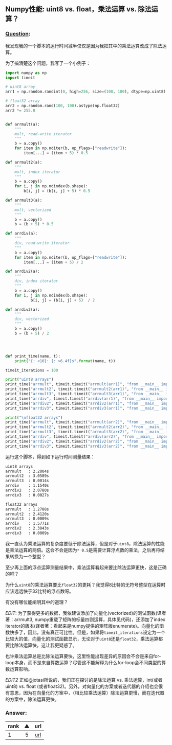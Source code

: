 ## Numpy性能: uint8 vs. float，乘法运算 vs. 除法运算？
### [Question](http://stackoverflow.com/questions/39104562/numpy-performance-uint8-vs-float-and-multiplication-vs-division):

我发现我的一个脚本的运行时间减半仅仅是因为我把其中的乘法运算改成了除法运算。

为了搞清楚这个问题，我写了一个小例子：

```python
import numpy as np                                                                                                                                                                                
import timeit

# uint8 array
arr1 = np.random.randint(0, high=256, size=(100, 100), dtype=np.uint8)

# float32 array
arr2 = np.random.rand(100, 100).astype(np.float32)
arr2 *= 255.0


def arrmult(a):
    """ 
    mult, read-write iterator
    """
    b = a.copy()
    for item in np.nditer(b, op_flags=["readwrite"]):
        item[...] = (item + 5) * 0.5

def arrmult2(a):
    """ 
    mult, index iterator
    """
    b = a.copy()
    for i, j in np.ndindex(b.shape):
        b[i, j] = (b[i, j] + 5) * 0.5

def arrmult3(a):
    """
    mult, vectorized
    """
    b = a.copy()
    b = (b + 5) * 0.5

def arrdiv(a):
    """ 
    div, read-write iterator 
    """
    b = a.copy()
    for item in np.nditer(b, op_flags=["readwrite"]):
        item[...] = (item + 5) / 2

def arrdiv2(a):
    """ 
    div, index iterator
    """
    b = a.copy()
    for i, j in np.ndindex(b.shape):
           b[i, j] = (b[i, j] + 5)  / 2                                                                                 

def arrdiv3(a):                                                                                                     
    """                                                                                                             
    div, vectorized                                                                                                 
    """                                                                                                             
    b = a.copy()                                                                                                    
    b = (b + 5) / 2                                                                                               




def print_time(name, t):                                                                                            
    print("{: <10}: {: >6.4f}s".format(name, t))                                                                    

timeit_iterations = 100                                                                                             

print("uint8 arrays")                                                                                               
print_time("arrmult", timeit.timeit("arrmult(arr1)", "from __main__ import arrmult, arr1", number=timeit_iterations))
print_time("arrmult2", timeit.timeit("arrmult2(arr1)", "from __main__ import arrmult2, arr1", number=timeit_iterations))
print_time("arrmult3", timeit.timeit("arrmult3(arr1)", "from __main__ import arrmult3, arr1", number=timeit_iterations))
print_time("arrdiv", timeit.timeit("arrdiv(arr1)", "from __main__ import arrdiv, arr1", number=timeit_iterations))  
print_time("arrdiv2", timeit.timeit("arrdiv2(arr1)", "from __main__ import arrdiv2, arr1", number=timeit_iterations))
print_time("arrdiv3", timeit.timeit("arrdiv3(arr1)", "from __main__ import arrdiv3, arr1", number=timeit_iterations))

print("\nfloat32 arrays")                                                                                           
print_time("arrmult", timeit.timeit("arrmult(arr2)", "from __main__ import arrmult, arr2", number=timeit_iterations))
print_time("arrmult2", timeit.timeit("arrmult2(arr2)", "from __main__ import arrmult2, arr2", number=timeit_iterations))
print_time("arrmult3", timeit.timeit("arrmult3(arr2)", "from __main__ import arrmult3, arr2", number=timeit_iterations))
print_time("arrdiv", timeit.timeit("arrdiv(arr2)", "from __main__ import arrdiv, arr2", number=timeit_iterations))  
print_time("arrdiv2", timeit.timeit("arrdiv2(arr2)", "from __main__ import arrdiv2, arr2", number=timeit_iterations))
print_time("arrdiv3", timeit.timeit("arrdiv3(arr2)", "from __main__ import arrdiv3, arr2", number=timeit_iterations))
```

运行这个脚本，得到如下运行时间测量结果：
```txt
uint8 arrays
arrmult   : 2.2004s
arrmult2  : 3.0589s
arrmult3  : 0.0014s
arrdiv    : 1.1540s
arrdiv2   : 2.0780s
arrdiv3   : 0.0027s

float32 arrays
arrmult   : 1.2708s
arrmult2  : 2.4120s
arrmult3  : 0.0009s
arrdiv    : 1.5771s
arrdiv2   : 2.3843s
arrdiv3   : 0.0009s
```

我一直认为乘法运算的复杂度要低于除法运算，但是对于`uint8`，除法运算的性能是乘法运算的两倍。这会不会是因为`* 0.5`是需要计算浮点数的乘法，之后再将结果转换为一个整型？

至少再上面的浮点运算测量结果中，乘法运算看起来要比除法运算更快，这是正确的吧？

为什么`uint8`的乘法运算要比`float32`的更耗？我觉得8比特的无符号整型在运算时应该远远快于32比特的浮点数呀。

有没有哪位能阐明其中的道理？

*EDIT*: 为了获得更多的数据，我依建议添加了向量化(vectorized)的测试函数(译者著：arrmult3, numpy重载了矩阵的标量四则运算，具体见代码)，还添加了index iterator的版本(译者著：看起来是numpy提供的矩阵版enumerate)。向量化的函数快多了，因此，没有真正可比性。但是，如果将`timeit_iterations`设定为一个比较大的值，向量化的测试函数显示，无论对于`uint8`还是`float32`，乘法运算都要比除法运算快，这让我更疑惑了。

也许乘法运算总是比除法运算要快，这里性能出现差异的原因会不会是来自for-loop本身，而不是来自算数运算？尽管这不能解释为什么for-loop会不同类型的算数运算影响。

*EDIT2* 正如@jotasi所说的，我们正在探讨的是除法运算 vs. 乘法运算，int(或者uint8) vs. float (或者float32)。另外，对向量化的方案或者迭代器的介绍也会很有意思，因为在向量化的方案中，（相比较乘法运算）除法运算更慢，而在迭代器的方案中，除法运算更快。

### Answer:
| rank | ▲    | url  |
| :--- | :--: | :--: |
| 1	   | 5    | [url](http://stackoverflow.com/a/39174057/763878) |


